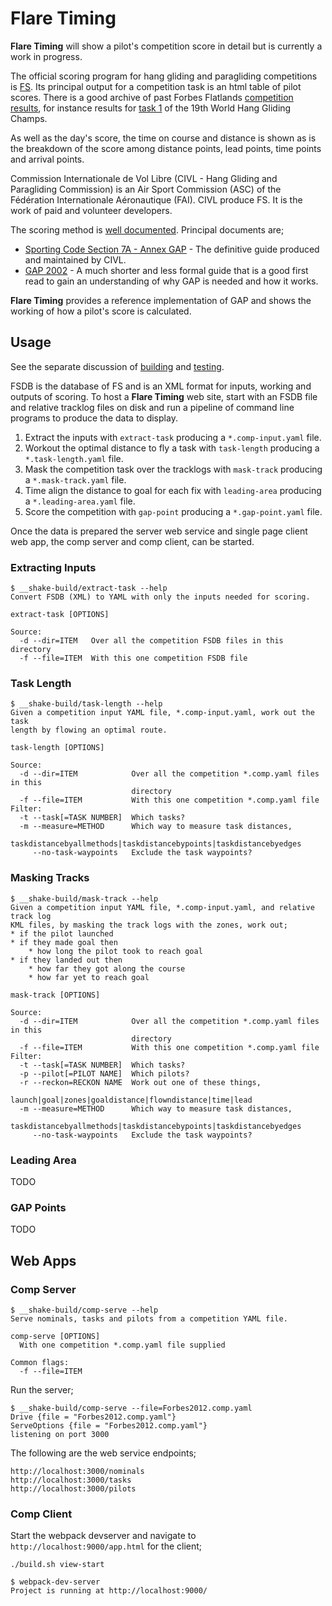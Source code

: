 # Flare Timing

**Flare Timing** will show a pilot's competition score in detail but is currently a work in progress.

The official scoring program for hang gliding and paragliding competitions is [FS](http://fs.fai.org/). Its principal output for a competition task is an html table of pilot scores. There is a good archive of past Forbes Flatlands [competition results](http://www.forbesflatlands.com/results/past-results), for instance results for [task 1](https://www.forbesflatlands.com/results-show?id_results=7&db=results2013&class=results_open) of the 19th World Hang Gliding Champs.

As well as the day's score, the time on course and distance is shown as is the breakdown of the score among distance points, lead points, time points and arrival points.

Commission Internationale de Vol Libre (CIVL - Hang Gliding and Paragliding Commission) is an Air Sport Commission (ASC) of the Fédération Internationale Aéronautique (FAI). CIVL produce FS. It is the work of paid and volunteer developers.

The scoring method is [well documented](http://fs.fai.org/trac/wiki/ScoringFormulas). Principal documents are;

* [Sporting Code Section 7A - Annex GAP](http://www.fai.org/downloads/civl/SC7A_GAP) - The definitive guide produced and maintained by CIVL.
* [GAP 2002](http://fs.fai.org/trac/raw-attachment/wiki/ScoringFormulas/GAP02_en.pdf) - A much shorter and less formal guide that is a good first read to gain an understanding of why GAP is needed and how it works.

**Flare Timing** provides a reference implementation of GAP and shows the working of how a pilot's score is calculated.

## Usage

See the separate discussion of [building](BUILDING.md) and [testing](TESTING.md).

FSDB is the database of FS and is an XML format for inputs, working and outputs of scoring. To host a **Flare Timing** web site, start with an FSDB file and relative tracklog files on disk and run a pipeline of command line programs to produce the data to display.

1. Extract the inputs with `extract-task` producing a `*.comp-input.yaml` file.
2. Workout the optimal distance to fly a task with `task-length` producing
   a `*.task-length.yaml` file.
3. Mask the competition task over the tracklogs with `mask-track` producing
   a `*.mask-track.yaml` file.
4. Time align the distance to goal for each fix with `leading-area` producing
   a `*.leading-area.yaml` file.
5. Score the competition with `gap-point` producing a `*.gap-point.yaml` file.

Once the data is prepared the server web service and single page client web app, the comp server and comp client, can be started.

### Extracting Inputs

    $ __shake-build/extract-task --help
    Convert FSDB (XML) to YAML with only the inputs needed for scoring.

    extract-task [OPTIONS]

    Source:
      -d --dir=ITEM   Over all the competition FSDB files in this directory
      -f --file=ITEM  With this one competition FSDB file
      
### Task Length

    $ __shake-build/task-length --help
    Given a competition input YAML file, *.comp-input.yaml, work out the task
    length by flowing an optimal route.

    task-length [OPTIONS]

    Source:
      -d --dir=ITEM            Over all the competition *.comp.yaml files in this
                               directory
      -f --file=ITEM           With this one competition *.comp.yaml file
    Filter:
      -t --task[=TASK NUMBER]  Which tasks?
      -m --measure=METHOD      Which way to measure task distances,
                               taskdistancebyallmethods|taskdistancebypoints|taskdistancebyedges
         --no-task-waypoints   Exclude the task waypoints?
      
### Masking Tracks

    $ __shake-build/mask-track --help
    Given a competition input YAML file, *.comp-input.yaml, and relative track log
    KML files, by masking the track logs with the zones, work out;
    * if the pilot launched
    * if they made goal then
        * how long the pilot took to reach goal
    * if they landed out then
        * how far they got along the course
        * how far yet to reach goal

    mask-track [OPTIONS]

    Source:
      -d --dir=ITEM            Over all the competition *.comp.yaml files in this
                               directory
      -f --file=ITEM           With this one competition *.comp.yaml file
    Filter:
      -t --task[=TASK NUMBER]  Which tasks?
      -p --pilot[=PILOT NAME]  Which pilots?
      -r --reckon=RECKON NAME  Work out one of these things,
                               launch|goal|zones|goaldistance|flowndistance|time|lead
      -m --measure=METHOD      Which way to measure task distances,
                               taskdistancebyallmethods|taskdistancebypoints|taskdistancebyedges
         --no-task-waypoints   Exclude the task waypoints?

### Leading Area

TODO

### GAP Points

TODO

## Web Apps

### Comp Server

    $ __shake-build/comp-serve --help
    Serve nominals, tasks and pilots from a competition YAML file.

    comp-serve [OPTIONS]
      With one competition *.comp.yaml file supplied

    Common flags:
      -f --file=ITEM
      
Run the server;

    $ __shake-build/comp-serve --file=Forbes2012.comp.yaml
    Drive {file = "Forbes2012.comp.yaml"}
    ServeOptions {file = "Forbes2012.comp.yaml"}
    listening on port 3000

The following are the web service endpoints;

    http://localhost:3000/nominals
    http://localhost:3000/tasks
    http://localhost:3000/pilots

### Comp Client

Start the webpack devserver and navigate to `http://localhost:9000/app.html` for the client;

    ./build.sh view-start
    
    $ webpack-dev-server
    Project is running at http://localhost:9000/
